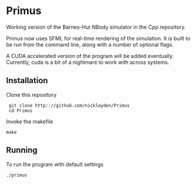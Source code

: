 # Primus

Working version of the Barnes-Hut NBody simulator in the Cpp repository. 

Primus now uses SFML for real-time rendering of the simulation. It is built to be run from the command line, along with a number of optional flags.

A CUDA accelerated version of the program will be added eventually. Currently, cuda is a bit of a nightmare to work with across systems.

## Installation
Clone this repository
```
 git clone http:://github.com/nicklayden/Primus
 cd Primus
```
Invoke the makefile
```
make
```
## Running
To run the program with default settings
```
./primus
```

